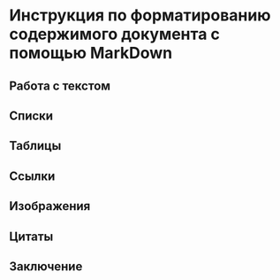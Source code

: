 # Инструкция по форматированию содержимого документа с помощью MarkDown
## Работа с текстом
## Списки
## Таблицы
## Ссылки
## Изображения
## Цитаты
## Заключение